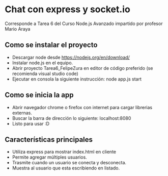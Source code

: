 # Chat con express y socket.io
Corresponde a Tarea 6 del Curso Node.js Avanzado impartido por profesor Mario Araya

## Como se instalar el proyecto
- Descargar node desde https://nodejs.org/en/download/
- Instalar node.js en el equipo.
- Abrir proyecto Tarea6_FelipeZura en editor de código preferido (se recomienda visual studio code)
- Ejecutar en consola la siguiente instrucción: node app.js start

## Como se inicia la app
- Abrir navegador chrome o firefox con internet para cargar librerias externas.
- Buscar la barra de dirección lo siguiente: localhost:8080
- Listo para usar :D

## Características principales
- Utiliza express para mostrar index.html en cliente 
- Permite agregar múltiples usuarios.
- Trasmite cuando un usuario se conecta y desconecta.
- Muestra al usuario que esta escribiendo en listado.

